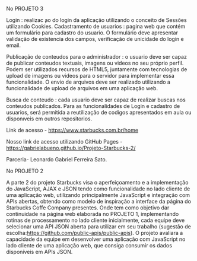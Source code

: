No PROJETO 3

Login : realizac ̧ao do login da aplicação utilizando o conceito de Sessões utilizando Cookies.
Cadastramento de usuarios : pagina web que contém um formulário para cadastro do usuario. O formulário deve apresentar validação de existencia dos campos, verificação de unicidade do login e email.

Publicação de conteudos para o administrador : o usuario deve ser capaz de publicar conteudos textuais, imagens ou videos no seu próprio perfil. Podem ser utilizados recursos de HTML5, juntamente com tecnologias de upload de imagens ou videos para o servidor para implementar essa funcionalidade. O envio de arquivos deve ser realizado
utilizando a funcionalidade de upload de arquivos em uma aplicação web.

Busca de conteudo : cada usuario deve ser capaz de realizar buscas nos conteudos publicados.  Para as funcionalidades de Login e cadastro de usuarios, será permitida a reutilização de codigos apresentados em aula ou disponıveis em outros repositorios.  

Link de acesso - https://www.starbucks.com.br/home

Nosso link de acesso utilizando GitHub Pages - https://gabrielabueno.github.io/Projeto-Starbucks-2/

Parceria- Leonardo Gabriel Ferreira Sato.


No PROJETO 2

A parte 2 do projeto Starbucks visa o aperfeiçoamento e a implementação do JavaScript, AJAX e JSON tendo como funcionalidade no lado 
cliente de uma aplicação web, utilizando principalmente JavaScript e integração com APIs abertas, obtendo como modelo de inspiração a interface da página do Starbucks Coffe Company presentes. Onde tem como objetivo dar continuidade na página web elaborada no PROJETO 1, implementando rotinas de processamento no lado cliente inicialmente, cada equipe deve selecionar uma API JSON aberta para utilizar em seu trabalho (sugestão de escolha:https://github.com/public-apis/public-apis). O projeto avaliara a capacidade da equipe em desenvolver uma aplicação com JavaScript no lado cliente de uma aplicação web, que consiga consumir os dados disponíveis em APIs JSON.



